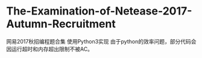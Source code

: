 # The-Examination-of-Netease-2017-Autumn-Recruitment
网易2017秋招编程题合集 使用Python3实现 由于python的效率问题，部分代码会因运行超时和内存超出限制不被AC。
